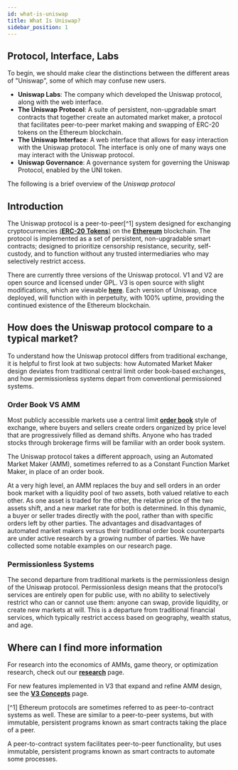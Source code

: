 ```yaml
---
id: what-is-uniswap
title: What Is Uniswap?
sidebar_position: 1
---
```


## Protocol, Interface, Labs

To begin, we should make clear the distinctions between the different areas of "Uniswap", some of which may confuse new users.

- **Uniswap Labs**: The company which developed the Uniswap protocol, along with the web interface.
- **The Uniswap Protocol**: A suite of persistent, non-upgradable smart contracts that together create an automated market maker, a protocol that facilitates peer-to-peer market making and swapping of ERC-20 tokens on the Ethereum blockchain.
- **The Uniswap Interface**: A web interface that allows for easy interaction with the Uniswap protocol. The interface is only one of many ways one may interact with the Uniswap protocol.
- **Uniswap Governance**: A governance system for governing the Uniswap Protocol, enabled by the UNI token.

The following is a brief overview of the _Uniswap protocol_

## Introduction

The Uniswap protocol is a peer-to-peer[^1] system designed for exchanging cryptocurrencies [(**ERC-20 Tokens**)](https://ethereum.org/en/developers/docs/standards/tokens/erc-20/) on the [**Ethereum**](https://ethereum.org/) blockchain. The protocol is implemented as a set of persistent, non-upgradable smart contracts; designed to prioritize censorship resistance, security, self-custody, and to function without any trusted intermediaries who may selectively restrict access.

There are currently three versions of the Uniswap protocol. V1 and V2 are open source and licensed under GPL. V3 is open source with slight modifications, which are viewable [**here**](https://github.com/Uniswap/uniswap-v3-core/blob/main/LICENSE). Each version of Uniswap, once deployed, will function with in perpetuity, with 100% uptime, providing the continued existence of the Ethereum blockchain.

## How does the Uniswap protocol compare to a typical market?

To understand how the Uniswap protocol differs from traditional exchange, it is helpful to first look at two subjects: how Automated Market Maker design deviates from traditional central limit order book-based exchanges, and how permissionless systems depart from conventional permissioned systems.

### Order Book VS AMM

Most publicly accessible markets use a central limit [**order book**](https://www.investopedia.com/terms/o/order-book.asp) style of exchange, where buyers and sellers create orders organized by price level that are progressively filled as demand shifts. Anyone who has traded stocks through brokerage firms will be familiar with an order book system.

The Uniswap protocol takes a different approach, using an Automated Market Maker (AMM), sometimes referred to as a Constant Function Market Maker, in place of an order book.

At a very high level, an AMM replaces the buy and sell orders in an order book market with a liquidity pool of two assets, both valued relative to each other. As one asset is traded for the other, the relative price of the two assets shift, and a new market rate for both is determined. In this dynamic, a buyer or seller trades directly with the pool, rather than with specific orders left by other parties. The advantages and disadvantages of automated market makers versus their traditional order book counterparts are under active research by a growing number of parties. We have collected some notable examples on our research page.

### Permissionless Systems

The second departure from traditional markets is the permissionless design of the Uniswap protocol. Permissionless design means that the protocol’s services are entirely open for public use, with no ability to selectively restrict who can or cannot use them: anyone can swap, provide liquidity, or create new markets at will. This is a departure from traditional financial services, which typically restrict access based on geography, wealth status, and age.

## Where can I find more information

For research into the economics of AMMs, game theory, or optimization research, check out our [**research**](https://docs.uniswap.org/protocol/concepts/advanced/research) page.

For new features implemented in V3 that expand and refine AMM design, see the [**V3 Concepts**](https://docs.uniswap.org/protocol/concepts/V3-overview/concentrated-liquidity) page.

[^1] Ethereum protocols are sometimes referred to as peer-to-contract systems as well. These are similar to a peer-to-peer systems, but with immutable, persistent programs known as smart contracts taking the place of a peer.

A peer-to-contract system facilitates peer-to-peer functionality, but uses immutable, persistent programs known as smart contracts to automate some processes.

